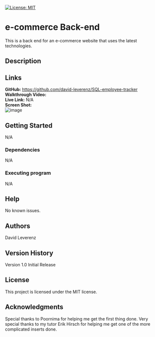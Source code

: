 [![License: MIT](https://img.shields.io/badge/License-MIT-yellow.svg)](https://opensource.org/licenses/MIT)
# e-commerce Back-end
This is a back end for an e-commerce website that uses the latest technologies.

## Description


## Links
**GitHub:** https://github.com/david-leverenz/SQL-employee-tracker<br>
**Walkthrough Video:** <br>
**Live Link:** N/A <br>
**Screen Shot:** <br>
![image](https://github.com/david-leverenz/SQL-employee-tracker/assets/131185593/af58bb16-1b5c-405c-ba19-64c1474ca5b9)


## Getting Started
N/A
### Dependencies
N/A
### Executing program
N/A
## Help
No known issues.
## Authors
David Leverenz 
## Version History
Version 1.0 Initial Release
## License
This project is licensed under the MIT license.
## Acknowledgments
Special thanks to Poornima for helping me get the first thing done.  Very special thanks to my tutor Erik Hirsch for helping me get one of the more complicated inserts done.
